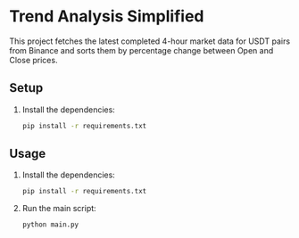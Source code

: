# Trend Analysis Simplified

This project fetches the latest completed 4-hour market data for USDT pairs from Binance and sorts them by percentage change between Open and Close prices.

## Setup

1. Install the dependencies:
    ```bash
    pip install -r requirements.txt
    ```

## Usage

1. Install the dependencies:
    ```bash
    pip install -r requirements.txt
    ```

2. Run the main script:
    ```bash
    python main.py
    ```
